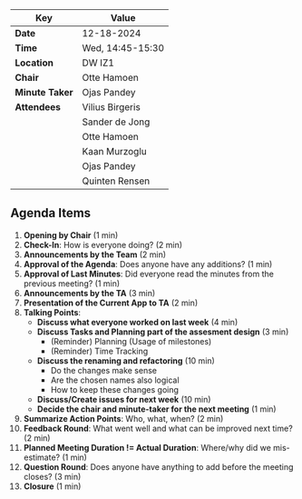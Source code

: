 | **Key**          | **Value**          |
| -----------------|--------------------|
| **Date**         | 12-18-2024          |
| **Time**         | Wed, 14:45-15:30   |
| **Location**     | DW IZ1             |
| **Chair**        | Otte Hamoen        |
| **Minute Taker** | Ojas Pandey        |
| **Attendees**    | Vilius Birgeris    |
|                  | Sander de Jong     |
|                  | Otte Hamoen        |
|                  | Kaan Murzoglu      |
|                  | Ojas Pandey        |
|                  | Quinten Rensen     |


## Agenda Items
1. **Opening by Chair** (1 min)
2. **Check-In**: How is everyone doing? (2 min)
3. **Announcements by the Team** (2 min)
4. **Approval of the Agenda**: Does anyone have any additions? (1 min)
5. **Approval of Last Minutes**: Did everyone read the minutes from the previous meeting? (1 min)
6. **Announcements by the TA** (3 min)
7. **Presentation of the Current App to TA** (2 min)
8. **Talking Points**:
    - **Discuss what everyone worked on last week** (4 min)
    - **Discuss Tasks and Planning part of the assesment design** (3 min)
        - (Reminder) Planning (Usage of milestones)
        - (Reminder) Time Tracking
    - **Discuss the renaming and refactoring** (10 min)
        - Do the changes make sense
        - Are the chosen names also logical
        - How to keep these changes going
    - **Discuss/Create issues for next week** (10 min)
    - **Decide the chair and minute-taker for the next meeting** (1 min)
9. **Summarize Action Points**: Who, what, when? (2 min)
10. **Feedback Round**: What went well and what can be improved next time? (2 min)
11. **Planned Meeting Duration != Actual Duration**: Where/why did we mis-estimate? (1 min)
12. **Question Round**: Does anyone have anything to add before the meeting closes? (3 min)
13. **Closure** (1 min)

